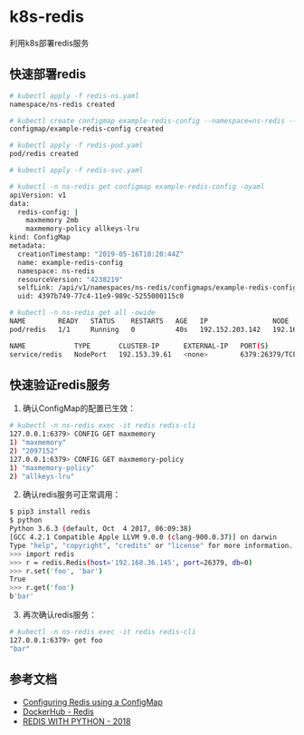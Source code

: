 # k8s-redis
利用k8s部署redis服务

## 快速部署redis

```bash
# kubectl apply -f redis-ns.yaml 
namespace/ns-redis created

# kubectl create configmap example-redis-config --namespace=ns-redis --from-file=redis-config 
configmap/example-redis-config created

# kubectl apply -f redis-pod.yaml 
pod/redis created

# kubectl apply -f redis-svc.yaml

# kubectl -n ns-redis get configmap example-redis-config -oyaml
apiVersion: v1
data:
  redis-config: |
    maxmemory 2mb
    maxmemory-policy allkeys-lru
kind: ConfigMap
metadata:
  creationTimestamp: "2019-05-16T10:20:44Z"
  name: example-redis-config
  namespace: ns-redis
  resourceVersion: "4238219"
  selfLink: /api/v1/namespaces/ns-redis/configmaps/example-redis-config
  uid: 4397b749-77c4-11e9-989c-5255000115c0

# kubectl -n ns-redis get all -owide
NAME        READY   STATUS    RESTARTS   AGE   IP                NODE             NOMINATED NODE   READINESS GATES
pod/redis   1/1     Running   0          40s   192.152.203.142   192.168.35.151   <none>           <none>

NAME            TYPE       CLUSTER-IP      EXTERNAL-IP   PORT(S)          AGE   SELECTOR
service/redis   NodePort   192.153.39.61   <none>        6379:26379/TCP   9s    app=redis
```

## 快速验证redis服务

1. 确认ConfigMap的配置已生效：

```bash
# kubectl -n ns-redis exec -it redis redis-cli
127.0.0.1:6379> CONFIG GET maxmemory
1) "maxmemory"
2) "2097152"
127.0.0.1:6379> CONFIG GET maxmemory-policy
1) "maxmemory-policy"
2) "allkeys-lru"
```

2. 确认redis服务可正常调用：

```bash
$ pip3 install redis
$ python
Python 3.6.3 (default, Oct  4 2017, 06:09:38) 
[GCC 4.2.1 Compatible Apple LLVM 9.0.0 (clang-900.0.37)] on darwin
Type "help", "copyright", "credits" or "license" for more information.
>>> import redis
>>> r = redis.Redis(host='192.168.36.145', port=26379, db=0)
>>> r.set('foo', 'bar')
True
>>> r.get('foo')
b'bar'
```

3. 再次确认redis服务：

```bash
# kubectl -n ns-redis exec -it redis redis-cli
127.0.0.1:6379> get foo
"bar"
```

## 参考文档

- [Configuring Redis using a ConfigMap](https://kubernetes.io/docs/tutorials/configuration/configure-redis-using-configmap/)
- [DockerHub - Redis](https://hub.docker.com/_/redis?tab=description)
- [REDIS WITH PYTHON - 2018](https://www.bogotobogo.com/python/python_redis_with_python.php)
